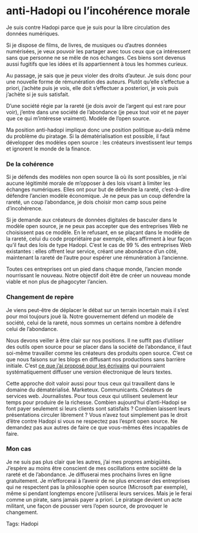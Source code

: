 # anti-Hadopi ou l’incohérence morale

Je suis contre Hadopi parce que je suis pour la libre circulation des données numériques.

Si je dispose de films, de livres, de musiques ou d’autres données numérisées, je veux pouvoir les partager avec tous ceux que ça intéressent sans que personne ne se mêle de nos échanges. Ces biens sont devenus aussi fugitifs que les idées et ils appartiennent à tous les hommes curieux.

Au passage, je sais que je peux violer des droits d’auteur. Je suis donc pour une nouvelle forme de rémunération des auteurs. Plutôt qu’elle s’effectue a priori, j’achète puis je vois, elle doit s’effectuer a posteriori, je vois puis j’achète si je suis satisfait.

D’une société régie par la rareté (je dois avoir de l’argent qui est rare pour voir), j’entre dans une société de l’abondance (je peux tout voir et ne payer que ce qui m’intéresse vraiment). Modèle de l’open source.

Ma position anti-hadopi implique donc une position politique au-delà même du problème du piratage. Si la dématérialisation est possible, il faut développer des modèles open source : les créateurs investissent leur temps et ignorent le monde de la finance.

### De la cohérence

Si je défends des modèles non open source là où ils sont possibles, je n’ai aucune légitimité morale de m’opposer à des lois visant à limiter les échanges numériques. Elles ont pour but de défendre la rareté, c’est-à-dire défendre l’ancien modèle économique. Je ne peux pas un coup défendre la rareté, un coup l’abondance, je dois choisir mon camp sous peine d’incohérence.

Si je demande aux créateurs de données digitales de basculer dans le modèle open source, je ne peux pas accepter que des entreprises Web ne choisissent pas ce modèle. En le refusant, en se plaçant dans le modèle de la rareté, celui du code propriétaire par exemple, elles affirment à leur façon qu’il faut des lois de type Hadopi. C’est le cas de 99 % des entreprises Web existantes : elles offrent leur service, créant une abondance d’un côté, maintenant la rareté de l’autre pour espérer une rémunération à l’ancienne.

Toutes ces entreprises ont un pied dans chaque monde, l’ancien monde nourrissant le nouveau. Notre objectif doit être de créer un nouveau monde viable et non plus de phagocyter l’ancien.

### Changement de repère

Je viens peut-être de déplacer le débat sur un terrain incertain mais il s’est pour moi toujours joué là. Notre gouvernement défend un modèle de société, celui de la rareté, nous sommes un certains nombre à défendre celui de l’abondance.

Nous devons veiller à être clair sur nos positions. Il ne suffit pas d’utiliser des outils open source pour se placer dans la société de l’abondance, il faut soi-même travailler comme les créateurs des produits open source. C’est ce que nous faisons sur les blogs en diffusant nos productions sans barrière initiale. C’est [ce que j’ai proposé pour les écrivains](http://blog.tcrouzet.com/2009/07/19/reinventer-l%e2%80%99edition-experience-pratique/) qui pourraient systématiquement diffuser une version électronique de leurs textes.

Cette approche doit valoir aussi pour tous ceux qui travaillent dans le domaine du dématérialisé. Marketeux. Communicants. Créateurs de services web. Journalistes. Pour tous ceux qui utilisent seulement leur temps pour produire de la richesse. Combien aujourd’hui d’anti-Hadopi se font payer seulement si leurs clients sont satisfaits ? Combien laissent leurs présentations circuler librement ? Vous n’avez tout simplement pas le droit d’être contre Hadopi si vous ne respectez pas l’esprit open source. Ne demandez pas aux autres de faire ce que vous-mêmes êtes incapables de faire.

### Mon cas

Je ne suis pas plus clair que les autres, j’ai mes propres ambigüités. J’espère au moins être conscient de mes oscillations entre société de la rareté et de l’abondance. Je diffuserai mes prochains livres en ligne gratuitement. Je m’efforcerai à l’avenir de ne plus encenser des entreprises qui ne respectent pas la philosophie open source (Microsoft par exemple), même si pendant longtemps encore j’utiliserai leurs services. Mais je le ferai comme un pirate, sans jamais payer a priori. Le piratage devient un acte militant, une façon de pousser vers l’open source, de provoquer le changement.

Tags: Hadopi